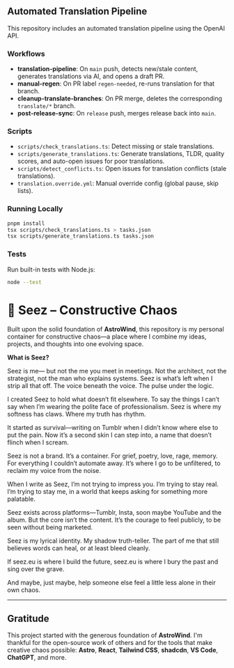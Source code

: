 ## Automated Translation Pipeline

This repository includes an automated translation pipeline using the OpenAI API.

### Workflows

- **translation-pipeline**: On `main` push, detects new/stale content, generates translations via AI, and opens a draft PR.
- **manual-regen**: On PR label `regen-needed`, re-runs translation for that branch.
- **cleanup-translate-branches**: On PR merge, deletes the corresponding `translate/*` branch.
- **post-release-sync**: On `release` push, merges release back into `main`.

### Scripts

- `scripts/check_translations.ts`: Detect missing or stale translations.
- `scripts/generate_translations.ts`: Generate translations, TLDR, quality scores, and auto-open issues for poor translations.
- `scripts/detect_conflicts.ts`: Open issues for translation conflicts (stale translations).
- `translation.override.yml`: Manual override config (global pause, skip lists).

### Running Locally

```bash
pnpm install
tsx scripts/check_translations.ts > tasks.json
tsx scripts/generate_translations.ts tasks.json
```

### Tests

Run built-in tests with Node.js:

```bash
node --test
```

# 🚀 Seez – Constructive Chaos

Built upon the solid foundation of **AstroWind**, this repository is my personal container for constructive chaos—a place where I combine my ideas, projects, and thoughts into one evolving space.

**What is Seez?**

Seez is me—
but not the me you meet in meetings.
Not the architect, not the strategist, not the man who explains systems.
Seez is what’s left when I strip all that off.
The voice beneath the voice.
The pulse under the logic.

I created Seez to hold what doesn’t fit elsewhere.
To say the things I can’t say when I’m wearing the polite face of professionalism.
Seez is where my softness has claws.
Where my truth has rhythm.

It started as survival—writing on Tumblr when I didn’t know where else to put the pain.
Now it’s a second skin I can step into, a name that doesn’t flinch when I scream.

Seez is not a brand. It’s a container.
For grief, poetry, love, rage, memory.
For everything I couldn’t automate away.
It’s where I go to be unfiltered, to reclaim my voice from the noise.

When I write as Seez, I’m not trying to impress you.
I’m trying to stay real. I’m trying to stay me, in a world that keeps asking for something more palatable.

Seez exists across platforms—Tumblr, Insta, soon maybe YouTube and the album.
But the core isn’t the content. It’s the courage to feel publicly, to be seen without being marketed.

Seez is my lyrical identity. My shadow truth-teller. The part of me that still believes words can heal, or at least bleed cleanly.

If seez.eu is where I build the future, seez.eu is where I bury the past and sing over the grave.

And maybe, just maybe, help someone else feel a little less alone in their own chaos.

---

## Gratitude

This project started with the generous foundation of **AstroWind**. I'm thankful for the open-source work of others and for the tools that make creative chaos possible: **Astro**, **React**, **Tailwind CSS**, **shadcdn**, **VS Code**, **ChatGPT**, and more.
